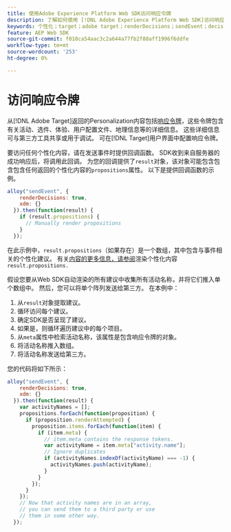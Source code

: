 ```yaml
---
title: 使用Adobe Experience Platform Web SDK访问响应令牌
description: 了解如何使用 [!DNL Adobe Experience Platform Web SDK]访问响应令牌。
keywords: 个性化；target；adobe target；renderDecisions；sendEvent；decisionScopes；result.decisions，响应令牌；
feature: AEP Web SDK
source-git-commit: f010ca54aac3c2a644a77fb2f88aff1996f6ddfe
workflow-type: tm+mt
source-wordcount: '253'
ht-degree: 0%

---
```


# 访问响应令牌

从[!DNL Adobe Target]返回的Personalization内容包括[响应令牌](https://experienceleague.adobe.com/docs/target/using/administer/response-tokens.html)，这些令牌包含有关活动、选件、体验、用户配置文件、地理信息等的详细信息。 这些详细信息可与第三方工具共享或用于调试。 可在[!DNL Target]用户界面中配置响应令牌。

要访问任何个性化内容，请在发送事件时提供回调函数。 SDK收到来自服务器的成功响应后，将调用此回调。 为您的回调提供了`result`对象，该对象可能包含包含包含任何返回的个性化内容的`propositions`属性。 以下是提供回调函数的示例。

```javascript
alloy("sendEvent", {
    renderDecisions: true,
    xdm: {}
  }).then(function(result) {
    if (result.propositions) {
      // Manually render propositions
    }
  });
```

在此示例中，`result.propositions`（如果存在）是一个数组，其中包含与事件相关的个性化建议。 有关[内容的更多信息，请参阅](https://experienceleague.adobe.com/en/docs/experience-platform/web-sdk/personalization/rendering-personalization-content)渲染个性化内容`result.propositions.`

假设您要从Web SDK自动渲染的所有建议中收集所有活动名称，并将它们推入单个数组中。 然后，您可以将单个阵列发送给第三方。 在本例中：

1. 从`result`对象提取建议。
1. 循环访问每个建议。
1. 确定SDK是否呈现了建议。
1. 如果是，则循环遍历建议中的每个项目。
1. 从`meta`属性中检索活动名称，该属性是包含响应令牌的对象。
1. 将活动名称推入数组。
1. 将活动名称发送给第三方。

您的代码将如下所示：

```javascript
alloy("sendEvent", {
    renderDecisions: true,
    xdm: {}
  }).then(function(result) {
    var activityNames = [];
    propositions.forEach(function(proposition) {
      if (proposition.renderAttempted) {
        proposition.items.forEach(function(item) {
          if (item.meta) {
            // item.meta contains the response tokens.
            var activityName = item.meta["activity.name"];
            // Ignore duplicates
            if (activityNames.indexOf(activityName) === -1) {
              activityNames.push(activityName);
            }
          }
        });
      }
    });
    // Now that activity names are in an array,
    // you can send them to a third party or use
    // them in some other way.
  });
```
